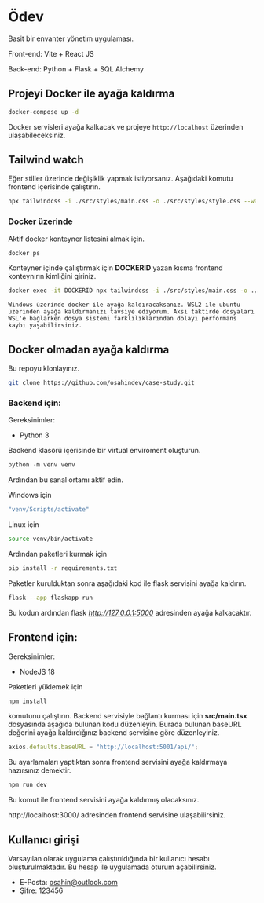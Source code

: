 # Ödev

Basit bir envanter yönetim uygulaması.

Front-end: Vite + React JS

Back-end: Python + Flask + SQL Alchemy

## Projeyi Docker ile ayağa kaldırma

```bash
docker-compose up -d
```

Docker servisleri ayağa kalkacak ve projeye `http://localhost` üzerinden ulaşabileceksiniz.

## Tailwind watch

Eğer stiller üzerinde değişiklik yapmak istiyorsanız. Aşağıdaki komutu frontend içerisinde çalıştırın.

```bash
npx tailwindcss -i ./src/styles/main.css -o ./src/styles/style.css --watch
```

### Docker üzerinde

Aktif docker konteyner listesini almak için.

```bash
docker ps
```

Konteyner içinde çalıştırmak için **DOCKERID** yazan kısma frontend konteynırın kimliğini giriniz.

```bash
docker exec -it DOCKERID npx tailwindcss -i ./src/styles/main.css -o ./src/styles/style.css --watch
```

~~~
Windows üzerinde docker ile ayağa kaldıracaksanız. WSL2 ile ubuntu üzerinden ayağa kaldırmanızı tavsiye ediyorum. Aksi taktirde dosyaları WSL'e bağlarken dosya sistemi farklılıklarından dolayı performans kaybı yaşabilirsiniz.
~~~

## Docker olmadan ayağa kaldırma

Bu repoyu klonlayınız.

```bash
git clone https://github.com/osahindev/case-study.git
```

### Backend için:

Gereksinimler:

* Python 3

Backend klasörü içerisinde bir virtual enviroment oluşturun.

```python
python -m venv venv
```

Ardından bu sanal ortamı aktif edin.

Windows için

```bash
"venv/Scripts/activate"
```

Linux için

```bash
source venv/bin/activate
```

Ardından paketleri kurmak için 

```bash
pip install -r requirements.txt
```

Paketler kurulduktan sonra aşağıdaki kod ile flask servisini ayağa kaldırın.

```bash
flask --app flaskapp run 
```

Bu kodun ardından flask *http://127.0.0.1:5000* adresinden ayağa kalkacaktır.

## Frontend için:

Gereksinimler:

* NodeJS 18

Paketleri yüklemek için

```bash
npm install
```

komutunu çalıştırın. Backend servisiyle bağlantı kurması için **src/main.tsx** dosyasında aşağıda bulunan kodu düzenleyin. Burada bulunan baseURL değerini ayağa kaldırdığınız backend servisine göre düzenleyiniz. 

```javascript
axios.defaults.baseURL = "http://localhost:5001/api/";
```

Bu ayarlamaları yaptıktan sonra frontend servisini ayağa kaldırmaya hazırsınız demektir.

```bash
npm run dev
```

Bu komut ile frontend servisini ayağa kaldırmış olacaksınız.

http://localhost:3000/ adresinden frontend servisine ulaşabilirsiniz.


## Kullanıcı girişi

Varsayılan olarak uygulama çalıştırıldığında bir kullanıcı hesabı oluşturulmaktadır. Bu hesap ile uygulamada oturum açabilirsiniz.

* E-Posta: osahin@outlook.com
* Şifre: 123456
